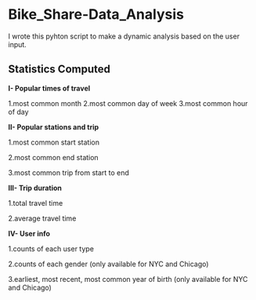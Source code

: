 # Bike_Share-Data_Analysis

I wrote this pyhton script to  make a dynamic analysis based on the  user input.

## Statistics Computed


**I- Popular times of travel**

1.most common month
2.most common day of week
3.most common hour of day

**II- Popular stations and trip**

1.most common start station

2.most common end station

3.most common trip from start to end 

**III- Trip duration**

1.total travel time

2.average travel time

**IV- User info**

1.counts of each user type

2.counts of each gender (only available for NYC and Chicago)

3.earliest, most recent, most common year of birth (only available for NYC and Chicago)

